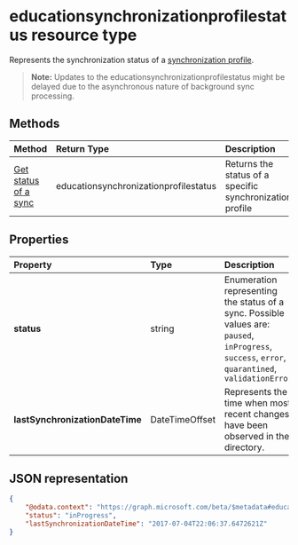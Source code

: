 # educationsynchronizationprofilestatus resource type

Represents the synchronization status of a [synchronization profile](educationsynchronizationprofile.md). 

> **Note:** Updates to the educationsynchronizationprofilestatus might be delayed due to the asynchronous nature of background sync processing.

## Methods

| Method | Return Type | Description |
|:-|:-|:-|
| [Get status of a sync](../api/educationsynchronizationprofilestatus_get.md) | educationsynchronizationprofilestatus | Returns the status of a specific synchronization profile |

## Properties

| Property | Type | Description |
|:-|:-|:-|
| **status** | string | Enumeration representing the status of a sync. Possible values are: `paused`, `inProgress`, `success`, `error`, `quarantined`, `validationError` |
| **lastSynchronizationDateTime** | DateTimeOffset | Represents the time when most recent changes have been observed in the directory.  |

## JSON representation

```json
{
    "@odata.context": "https://graph.microsoft.com/beta/$metadata#education/synchronizationProfiles('{id}')/profileStatus/$entity",
    "status": "inProgress",
    "lastSynchronizationDateTime": "2017-07-04T22:06:37.6472621Z"
}
```
